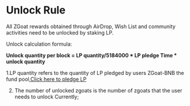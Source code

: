 # Unlock Rule

All ZGoat rewards obtained through AirDrop, Wish List and community activities need to be unlocked by staking LP.

Unlock calculation formula:

**Unlock quantity per block = LP quantity/5184000 \* LP pledge Time \* unlock quantity**

1.LP quantity refers to the quantity of LP pledged by users ZGoat-BNB the fund pool,[Click here to pledge LP](https://www.baidu.com/)

2. The number of unlocked zgoats is the number of zgoats that the user needs to unlock Currently;



